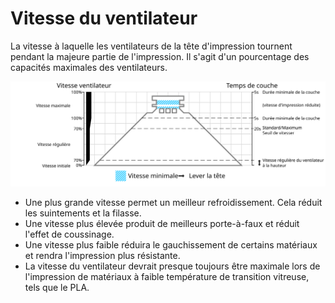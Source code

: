 Vitesse du ventilateur
====
La vitesse à laquelle les ventilateurs de la tête d'impression tournent pendant la majeure partie de l'impression. Il s'agit d'un pourcentage des capacités maximales des ventilateurs.

![Quelle vitesse de ventilateur est utilisée où](../images/cool_fan_speed_fr.svg)

* Une plus grande vitesse permet un meilleur refroidissement. Cela réduit les suintements et la filasse.
* Une vitesse plus élevée produit de meilleurs porte-à-faux et réduit l'effet de coussinage.
* Une vitesse plus faible réduira le gauchissement de certains matériaux et rendra l'impression plus résistante.
* La vitesse du ventilateur devrait presque toujours être maximale lors de l'impression de matériaux à faible température de transition vitreuse, tels que le PLA.
